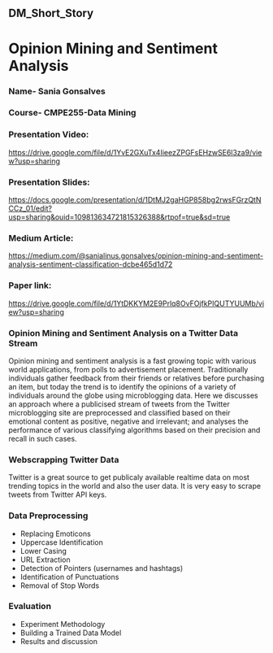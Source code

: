 ## DM_Short_Story

# Opinion Mining and Sentiment Analysis

### Name- Sania Gonsalves
### Course- CMPE255-Data Mining

### Presentation Video:
https://drive.google.com/file/d/1YvE2GXuTx4IieezZPGFsEHzwSE6l3za9/view?usp=sharing

### Presentation Slides:
https://docs.google.com/presentation/d/1DtMJ2gaHGP858bg2rwsFGrzQtNCCz_01/edit?usp=sharing&ouid=109813634721815326388&rtpof=true&sd=true

### Medium Article:
https://medium.com/@sanialinus.gonsalves/opinion-mining-and-sentiment-analysis-sentiment-classification-dcbe465d1d72

### Paper link: 
https://drive.google.com/file/d/1YtDKKYM2E9Prlq8OvFOjfkPIQUTYUUMb/view?usp=sharing


### Opinion Mining and Sentiment Analysis on a Twitter Data Stream
Opinion mining and sentiment analysis is a fast growing topic with various world applications, from polls to advertisement placement. Traditionally individuals gather feedback from their friends or relatives before purchasing an item, but today the trend is to identify the opinions of a variety of individuals around the globe using microblogging data. 
Here we discusses an approach where a publicised stream of tweets from the Twitter microblogging site are preprocessed and classified based on their emotional content as positive, negative and irrelevant; and analyses the performance of various classifying algorithms based on their precision and recall in such cases. 

### Webscrapping Twitter Data
Twitter is a great source to get publicaly available realtime data on most trending topics in the world and also the user data. 
It is very easy to scrape tweets from Twitter API keys.

### Data Preprocessing
* Replacing Emoticons 
* Uppercase Identification 
* Lower Casing
* URL Extraction
* Detection of Pointers (usernames and hashtags)
* Identification of Punctuations
* Removal of Stop Words 

### Evaluation
* Experiment Methodology
* Building a Trained Data Model
* Results and discussion
